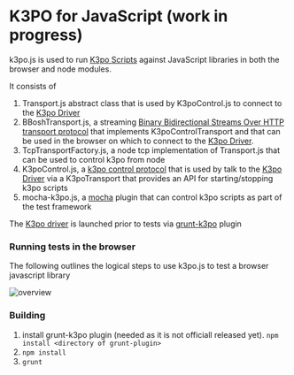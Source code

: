 # K3PO for JavaScript (work in progress)

k3po.js is used to run [K3po Scripts](https://github.com/k3po/k3po/wiki/Scripting-Language) against JavaScript libraries in both the browser and node modules.

It consists of 

1. Transport.js abstract class that is used by K3poControl.js to connect to the [K3po Driver](https://github.com/k3po/k3po/tree/develop/driver)
1. BBoshTransport.js, a streaming [Binary Bidirectional Streams Over HTTP transport protocol](https://github.com/k3po/k3po/tree/develop/specification/bbosh) that implements K3poControlTransport and that can be used in the browser on which to connect to the [K3po Driver](https://github.com/k3po/k3po/tree/develop/driver).
1. TcpTransportFactory.js, a node tcp implementation of Transport.js that can be used to control k3po from node
1. K3poControl.js, a [k3po control protocol](https://github.com/k3po/k3po/tree/develop/specification/k3po.control) that is used by talk to the [K3po Driver](https://github.com/k3po/k3po/tree/develop/driver) via a K3poTransport that provides an API for starting/stopping k3po scripts
1. mocha-k3po.js, a [mocha](https://mochajs.org/) plugin that can control k3po scripts as part of the test framework

The [K3po driver](https://github.com/k3po/k3po/tree/develop/driver) is launched prior to tests via [grunt-k3po](https://github.com/k3po/grunt-k3po) plugin

### Running tests in the browser

The following outlines the logical steps to use k3po.js to test a browser javascript library 

![overview](https://raw.github.com/k3po/k3po.js/develop/design.jpg)


### Building

1. install grunt-k3po plugin (needed as it is not officiall released yet).  `npm install <directory of grunt-plugin>`
1. `npm install`
1. `grunt`
